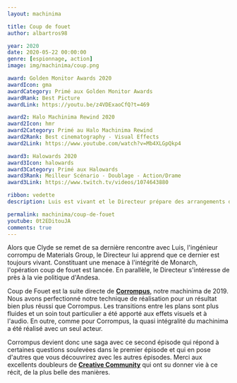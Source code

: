 ```yaml
---
layout: machinima

title: Coup de fouet
author: albartros98

year: 2020
date: 2020-05-22 00:00:00
genre: [espionnage, action]
image: img/machinima/coup.png

award: Golden Monitor Awards 2020
awardIcon: gma
awardCategory: Primé aux Golden Monitor Awards
awardRank: Best Picture
awardLink: https://youtu.be/z4VDExaoCfQ?t=469

award2: Halo Machinima Rewind 2020
award2Icon: hmr
award2Category: Primé au Halo Machinima Rewind
award2Rank: Best cinematography - Visual Effects
award2Link: https://www.youtube.com/watch?v=Mb4XLGpQkp4

award3: Halowards 2020
award3Icon: halowards
award3Category: Primé aux Halowards
award3Rank: Meilleur Scénario - Doublage - Action/Drame
award3Link: https://www.twitch.tv/videos/1074643880

ribbon: vedette
description: Luis est vivant et le Directeur prépare des arrangements douteux avec les sénateurs d'Andesia, un évènement va changer la donne pour notre héros.

permalink: machinima/coup-de-fouet
youtube: 0t2EDitouJA
comments: true
---
```

Alors que Clyde se remet de sa dernière rencontre avec Luis, l'ingénieur corrompu de Materials Group, le Directeur lui apprend que ce dernier est toujours vivant.
Constituant une menace à l'intégrité de Monarch, l'opération coup de fouet est lancée.
En parallèle, le Directeur s'intéresse de près à la vie politique d'Andesa.

Coup de Fouet est la suite directe de **[Corrompus](https://legipix.net/machinima/corrompus)**, notre machinima de 2019.
Nous avons perfectionné notre technique de réalisation pour un résultat bien plus réussi que Corrompus.
Les transitions entre les plans sont plus fluides et un soin tout particulier a été apporté aux effets visuels et à l'audio.
En outre, comme pour Corrompus, la quasi intégralité du machinima a été réalisé avec un seul acteur.

Corrompus devient donc une saga avec ce second épisode qui répond à certaines questions soulevées dans le premier épisode et qui en pose d'autres que vous découvrirez avec les autres épisodes.
Merci aux excellents doubleurs de **[Creative Community](https://creativecommunity.fr/)** qui ont su donner vie à ce récit, de la plus belle des manières.
